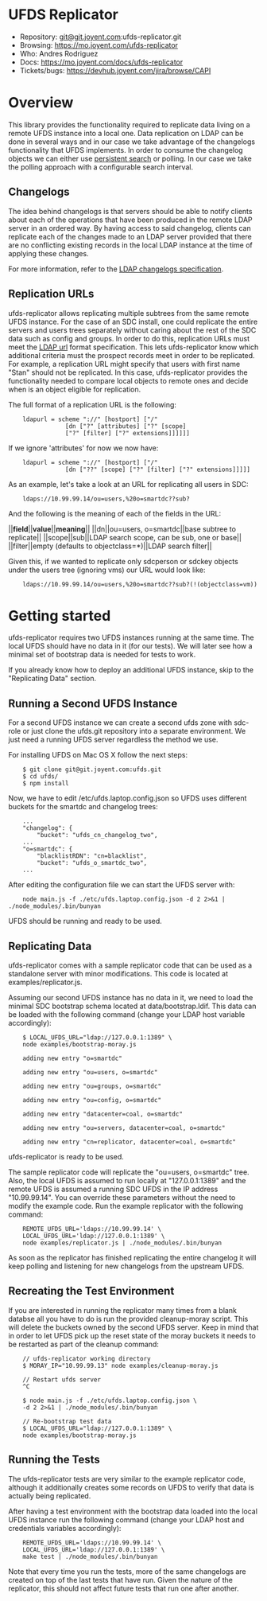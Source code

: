 <!--
    This Source Code Form is subject to the terms of the Mozilla Public
    License, v. 2.0. If a copy of the MPL was not distributed with this
    file, You can obtain one at http://mozilla.org/MPL/2.0/.
-->

<!--
    Copyright (c) 2014, Joyent, Inc.
-->

# UFDS Replicator

* Repository: git@git.joyent.com:ufds-replicator.git
* Browsing: <https://mo.joyent.com/ufds-replicator>
* Who: Andres Rodriguez
* Docs: <https://mo.joyent.com/docs/ufds-replicator>
* Tickets/bugs: <https://devhub.joyent.com/jira/browse/CAPI>


# Overview

This library provides the functionality required to replicate data living on a
remote UFDS instance into a local one. Data replication on LDAP can be done in
several ways and in our case we take advantage of the changelogs functionality
that UFDS implements. In order to consume the changelog objects we can either
use [persistent
search](http://tools.ietf.org/id/draft-ietf-ldapext-psearch-03.txt) or
polling. In our case we take the polling approach with a configurable search
interval.


## Changelogs

The idea behind changelogs is that servers should be able to notify clients
about each of the operations that have been produced in the remote LDAP server
in an ordered way. By having access to said changelog, clients can replicate
each of the changes made to an LDAP server provided that there are no
conflicting existing records in the local LDAP instance at the time of applying
these changes.

For more information, refer to the [LDAP changelogs
specification](http://tools.ietf.org/html/draft-good-ldap-changelog-04).


## Replication URLs

ufds-replicator allows replicating multiple subtrees from the same remote UFDS
instance. For the case of an SDC install, one could replicate the entire servers
and users trees separately without caring about the rest of the SDC data such as
config and groups. In order to do this, replication URLs must meet the [LDAP
url](http://www.ietf.org/rfc/rfc2255.txt) format specification. This lets
ufds-replicator know which additional criteria must the prospect records meet in
order to be replicated. For example, a replication URL might specify that users
with first name "Stan" should not be replicated. In this case, ufds-replicator
provides the functionality needed to compare local objects to remote ones and
decide when is an object eligible for replication.

The full format of a replication URL is the following:

		ldapurl = scheme "://" [hostport] ["/"
                    [dn ["?" [attributes] ["?" [scope]
                    ["?" [filter] ["?" extensions]]]]]]

If we ignore 'attributes' for now we now have:

		ldapurl = scheme "://" [hostport] ["/"
                    [dn ["??" [scope] ["?" [filter] ["?" extensions]]]]]

As an example, let's take a look at an URL for replicating all users in SDC:

		ldaps://10.99.99.14/ou=users,%20o=smartdc??sub?

And the following is the meaning of each of the fields in the URL:

||**field**||**value**||**meaning**||
||dn||ou=users, o=smartdc||base subtree to replicate||
||scope||sub||LDAP search scope, can be sub, one or base||
||filter||empty (defaults to objectclass=*)||LDAP search filter||

Given this, if we wanted to replicate only sdcperson or sdckey objects under the
users tree (ignoring vms) our URL would look like:

		ldaps://10.99.99.14/ou=users,%20o=smartdc??sub?(!(objectclass=vm))


# Getting started

ufds-replicator requires two UFDS instances running at the same time. The local
UFDS should have no data in it (for our tests). We will later see how a minimal
set of bootstrap data is needed for tests to work.

If you already know how to deploy an additional UFDS instance, skip to the
"Replicating Data" section.


## Running a Second UFDS Instance

For a second UFDS instance we can create a second ufds zone with sdc-role or
just clone the ufds.git repository into a separate environment. We just need a
running UFDS server regardless the method we use.

For installing UFDS on Mac OS X follow the next steps:

		$ git clone git@git.joyent.com:ufds.git
		$ cd ufds/
		$ npm install

Now, we have to edit /etc/ufds.laptop.config.json so UFDS uses different buckets
for the smartdc and changelog trees:

		...
	    "changelog": {
	        "bucket": "ufds_cn_changelog_two",
		...
        "o=smartdc": {
            "blacklistRDN": "cn=blacklist",
            "bucket": "ufds_o_smartdc_two",
        ...

After editing the configuration file we can start the UFDS server with:

		node main.js -f ./etc/ufds.laptop.config.json -d 2 2>&1 | ./node_modules/.bin/bunyan

UFDS should be running and ready to be used.


## Replicating Data

ufds-replicator comes with a sample replicator code that can be used as a
standalone server with minor modifications. This code is located at
examples/replicator.js.

Assuming our second UFDS instance has no data in it, we need to load the minimal
SDC bootstrap schema located at data/bootstrap.ldif. This data can be loaded
with the following command (change your LDAP host variable accordingly):

		$ LOCAL_UFDS_URL="ldap://127.0.0.1:1389" \
		node examples/bootstrap-moray.js

		adding new entry "o=smartdc"

		adding new entry "ou=users, o=smartdc"

		adding new entry "ou=groups, o=smartdc"

		adding new entry "ou=config, o=smartdc"

		adding new entry "datacenter=coal, o=smartdc"

		adding new entry "ou=servers, datacenter=coal, o=smartdc"

		adding new entry "cn=replicator, datacenter=coal, o=smartdc"

ufds-replicator is ready to be used.

The sample replicator code will replicate the "ou=users, o=smartdc" tree. Also,
the local UFDS is assumed to run locally at "127.0.0.1:1389" and the remote UFDS
is assumed a running SDC UFDS in the IP address "10.99.99.14". You can override
these parameters without the need to modify the example code. Run the example
replicator with the following command:

		REMOTE_UFDS_URL='ldaps://10.99.99.14' \
		LOCAL_UFDS_URL='ldap://127.0.0.1:1389' \
		node examples/replicator.js | ./node_modules/.bin/bunyan

As soon as the replicator has finished replicating the entire changelog it will
keep polling and listening for new changelogs from the upstream UFDS.


## Recreating the Test Environment

If you are interested in running the replicator many times from a blank databse
all you have to do is run the provided cleanup-moray script. This will delete
the buckets owned by the second UFDS server. Keep in mind that in order to let
UFDS pick up the reset state of the moray buckets it needs to be restarted as
part of the cleanup command:

		// ufds-replicator working directory
		$ MORAY_IP="10.99.99.13" node examples/cleanup-moray.js

		// Restart ufds server
		^C

		$ node main.js -f ./etc/ufds.laptop.config.json \
		-d 2 2>&1 | ./node_modules/.bin/bunyan

		// Re-bootstrap test data
		$ LOCAL_UFDS_URL="ldap://127.0.0.1:1389" \
		node examples/bootstrap-moray.js


## Running the Tests

The ufds-replicator tests are very similar to the example replicator code,
although it additionally creates some records on UFDS to verify that data is
actually being replicated.

After having a test environment with the bootstrap data loaded into the local
UFDS instance run the following command (change your LDAP host and credentials
variables accordingly):

		REMOTE_UFDS_URL='ldaps://10.99.99.14' \
		LOCAL_UFDS_URL='ldap://127.0.0.1:1389' \
		make test | ./node_modules/.bin/bunyan

Note that every time you run the tests, more of the same changelogs are created
on top of the last tests that have run. Given the nature of the replicator, this
should not affect future tests that run one after another.

